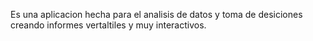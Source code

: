 Es una aplicacion hecha para el analisis de datos y toma de desiciones creando informes vertaltiles y muy interactivos.

